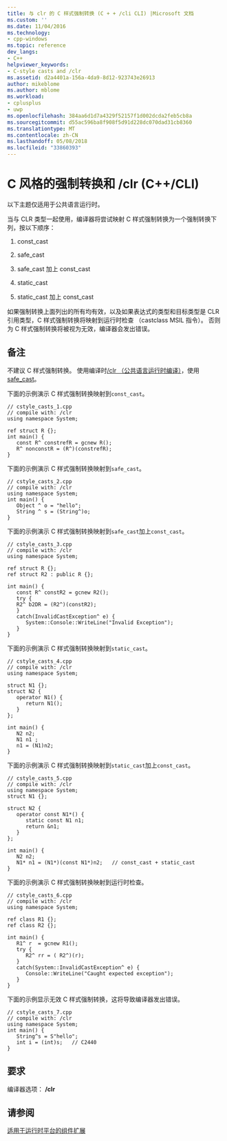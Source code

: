 ```yaml
---
title: 与 clr 的 C 样式强制转换 (C + + /cli CLI) |Microsoft 文档
ms.custom: ''
ms.date: 11/04/2016
ms.technology:
- cpp-windows
ms.topic: reference
dev_langs:
- C++
helpviewer_keywords:
- C-style casts and /clr
ms.assetid: d2a4401a-156a-4da9-8d12-923743e26913
author: mikeblome
ms.author: mblome
ms.workload:
- cplusplus
- uwp
ms.openlocfilehash: 384aa6d1d7a4329f52157f1d002dcda2feb5cb8a
ms.sourcegitcommit: d55ac596ba8f908f5d91d228dc070dad31cb8360
ms.translationtype: MT
ms.contentlocale: zh-CN
ms.lasthandoff: 05/08/2018
ms.locfileid: "33860393"
---
```

# <a name="c-style-casts-with-clr-ccli"></a>C 风格的强制转换和 /clr (C++/CLI)
以下主题仅适用于公共语言运行时。  
  
 当与 CLR 类型一起使用，编译器将尝试映射 C 样式强制转换为一个强制转换下列，按以下顺序：  
  
1.  const_cast  
  
2.  safe_cast  
  
3.  safe_cast 加上 const_cast  
  
4.  static_cast  
  
5.  static_cast 加上 const_cast  
  
 如果强制转换上面列出的所有均有效，以及如果表达式的类型和目标类型是 CLR 引用类型，C 样式强制转换将映射到运行时检查 （castclass MSIL 指令）。 否则为 C 样式强制转换将被视为无效，编译器会发出错误。  
  
## <a name="remarks"></a>备注  
 不建议 C 样式强制转换。 使用编译时[/clr （公共语言运行时编译）](../build/reference/clr-common-language-runtime-compilation.md)，使用[safe_cast](../windows/safe-cast-cpp-component-extensions.md)。  
  
 下面的示例演示 C 样式强制转换映射到`const_cast`。  
  
```  
// cstyle_casts_1.cpp  
// compile with: /clr  
using namespace System;  
  
ref struct R {};  
int main() {  
   const R^ constrefR = gcnew R();  
   R^ nonconstR = (R^)(constrefR);   
}  
```  
  
 下面的示例演示 C 样式强制转换映射到`safe_cast`。  
  
```  
// cstyle_casts_2.cpp  
// compile with: /clr  
using namespace System;  
int main() {  
   Object ^ o = "hello";  
   String ^ s = (String^)o;  
}  
```  
  
 下面的示例演示 C 样式强制转换映射到`safe_cast`加上`const_cast`。  
  
```  
// cstyle_casts_3.cpp  
// compile with: /clr  
using namespace System;  
  
ref struct R {};  
ref struct R2 : public R {};  
  
int main() {  
   const R^ constR2 = gcnew R2();  
   try {  
   R2^ b2DR = (R2^)(constR2);  
   }  
   catch(InvalidCastException^ e) {  
      System::Console::WriteLine("Invalid Exception");  
   }  
}  
```  
  
 下面的示例演示 C 样式强制转换映射到`static_cast`。  
  
```  
// cstyle_casts_4.cpp  
// compile with: /clr  
using namespace System;  
  
struct N1 {};  
struct N2 {  
   operator N1() {  
      return N1();  
   }  
};  
  
int main() {  
   N2 n2;  
   N1 n1 ;  
   n1 = (N1)n2;  
}  
```  
  
 下面的示例演示 C 样式强制转换映射到`static_cast`加上`const_cast`。  
  
```  
// cstyle_casts_5.cpp  
// compile with: /clr  
using namespace System;  
struct N1 {};  
  
struct N2 {  
   operator const N1*() {  
      static const N1 n1;  
      return &n1;  
   }  
};  
  
int main() {  
   N2 n2;  
   N1* n1 = (N1*)(const N1*)n2;   // const_cast + static_cast  
}  
```  
  
 下面的示例演示 C 样式强制转换映射到运行时检查。  
  
```  
// cstyle_casts_6.cpp  
// compile with: /clr  
using namespace System;  
  
ref class R1 {};  
ref class R2 {};  
  
int main() {  
   R1^ r  = gcnew R1();  
   try {  
      R2^ rr = ( R2^)(r);  
   }  
   catch(System::InvalidCastException^ e) {  
      Console::WriteLine("Caught expected exception");  
   }  
}  
```  
  
 下面的示例显示无效 C 样式强制转换，这将导致编译器发出错误。  
  
```  
// cstyle_casts_7.cpp  
// compile with: /clr  
using namespace System;  
int main() {  
   String^s = S"hello";  
   int i = (int)s;   // C2440  
}  
```  
  
## <a name="requirements"></a>要求  
 编译器选项： **/clr**  
  
## <a name="see-also"></a>请参阅  
 [适用于运行时平台的组件扩展](../windows/component-extensions-for-runtime-platforms.md)